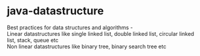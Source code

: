# java-datastructure
 Best practices for data structures and algorithms -<br>
 Linear datastructures like single linked list, double linked list, circular linked list, stack, queue etc <br>
 Non linear datastructures like binary tree, binary search tree etc <br>
